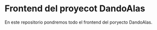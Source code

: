 # Frontend del proyecot DandoAlas
En este repositorio pondremos todo el frontend del poryecto DandoAlas.